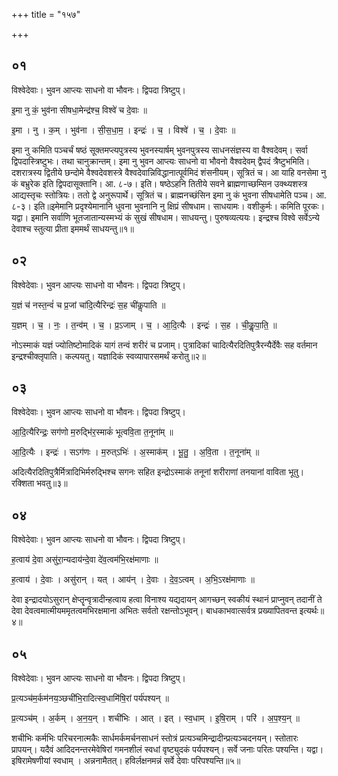 +++
title = "१५७"

+++


## ०१
विश्वेदेवाः। भुवन आप्त्यः साधनो वा भौवनः। द्विपदा त्रिष्टुप्।

इ॒मा नु कं॒ भुव॑ना सीषधा॒मेन्द्र॑श्च॒ विश्वे॑ च दे॒वाः ॥

इ॒मा । नु । क॒म् । भुव॑ना । सी॒स॒धा॒म॒ । इन्द्रः॑ । च॒ । विश्वे॑ । च॒ । दे॒वाः ॥

इमा नु कमिति पञ्चर्चं षष्ठं सूक्तमप्त्यपुत्रस्य भुवनस्यार्षम् भुवनपुत्रस्य साधनसंज्ञस्य वा वैश्वदेवम्। सर्वा द्विपदास्त्रिष्टुभः। तथा चानुक्रान्तम्। इमा नु भुवन आप्त्यः साधनो वा भौवनो वैश्वदेवम् द्वैपदं त्रैष्टुभमिति। दशरात्रस्य द्वितीये छन्दोमे वैश्वदेवशस्त्रे वैश्वदेवान्निविद्धानात्पूर्वमिदं शंसनीयम्। सूत्रितं च। आ याहि वनसेमा नु कं बभ्रुरेक इति द्विपदासूक्तानि। आ. ८-७। इति। षष्ठेऽहनि तितीये सवने ब्राह्मणाच्छम्सिन उक्थ्यशस्त्र आद्यस्तृचः स्तोत्रियः। ततो द्वे अनुरूपार्थे। सूत्रितं च। ब्राह्मनच्छंसिन इमा नु कं भुवना सीषधामेति पञ्च। आ. ८-३। इति॥इमेमानि प्रदृश्येमानानि धुवना भुवनानि नु क्षिप्रं सीषधाम। साधयामः। वशीकुर्मः। कमिति पूरकः। यद्वा। इमानि सर्वाणि भूतजातान्यस्मभ्यं कं सुखं सीषधाम। साधयन्तु। पुरुषव्यत्ययः। इन्द्रश्च विश्वे सर्वेऽन्ये देवाश्च स्तुत्या प्रीता इममर्थं साधयन्तु॥१॥

## ०२
विश्वेदेवाः। भुवन आप्त्यः साधनो वा भौवनः। द्विपदा त्रिष्टुप्।

य॒ज्ञं च॑ नस्त॒न्वं॑ च प्र॒जां चा॑दि॒त्यैरिन्द्रः॑ स॒ह ची॑कॢपाति ॥

य॒ज्ञम् । च॒ । नः॒ । त॒न्व॑म् । च॒ । प्र॒ऽजाम् । च॒ । आ॒दि॒त्यैः । इन्द्रः॑ । स॒ह । ची॒कॢ॒पा॒ति॒ ॥

नोऽस्माकं यज्ञं ज्योतिष्टोमादिकं यागं तन्वं शरीरं च प्रजाम्। पुत्रादिकां चादित्यैरदितिपुत्रैरन्यैर्देवैः सह वर्तमान इन्द्रश्चीक्लृपाति। कल्पयतु। यज्ञादिकं स्वव्यापारसमर्थं करोतु॥२॥

## ०३
विश्वेदेवाः। भुवन आप्त्यः साधनो वा भौवनः। द्विपदा त्रिष्टुप्।

आ॒दि॒त्यैरिन्द्रः॒ सग॑णो म॒रुद्भि॑र॒स्माकं॑ भूत्ववि॒ता त॒नूना॑म् ॥

आ॒दि॒त्यैः । इन्द्रः॑ । सऽग॑णः । म॒रुत्ऽभिः॑ । अ॒स्माक॑म् । भू॒तु॒ । अ॒वि॒ता । त॒नूना॑म् ॥

अदित्यैरदितिपुत्रैर्मित्रादिभिर्मरुद्भिश्च सगनः सहित इन्द्रोऽस्माकं तनूनां शरीराणां तनयानां वाविता भूतु। रक्शिता भवतु॥३॥

## ०४
विश्वेदेवाः। भुवन आप्त्यः साधनो वा भौवनः। द्विपदा त्रिष्टुप्।

ह॒त्वाय॑ दे॒वा असु॑रा॒न्यदाय॑न्दे॒वा दे॑व॒त्वम॑भि॒रक्ष॑माणाः ॥

ह॒त्वाय॑ । दे॒वाः । असु॑रान् । यत् । आय॑न् । दे॒वाः । दे॒व॒ऽत्वम् । अ॒भि॒ऽरक्ष॑माणाः ॥

देवा इन्द्रादयोऽसुरान् क्षेप्तॄन्वृत्रादीन्हत्वाय हत्वा विनाश्य यद्यदायन् आगच्छन् स्वकीयं स्थानं प्राप्नुवन् तदानीं ते देवा देवत्वमात्मीयममृतत्वमभिरक्षमाना अभितः सर्वतो रक्षन्तोऽभूवन्। बाधकाभवात्सर्वत्र प्रख्यापितवन्त इत्यर्थः॥४॥

## ०५
विश्वेदेवाः। भुवन आप्त्यः साधनो वा भौवनः। द्विपदा त्रिष्टुप्।

प्र॒त्यञ्च॑म॒र्कम॑नय॒ञ्छची॑भि॒रादित्स्व॒धामि॑षि॒रां पर्य॑पश्यन् ॥

प्र॒त्यञ्च॑म् । अ॒र्कम् । अ॒न॒य॒न् । शची॑भिः । आत् । इत् । स्व॒धाम् । इ॒षि॒राम् । परि॑ । अ॒प॒श्य॒न् ॥

शचीभिः कर्मभिः परिचरनात्मकैः सार्धमर्कमर्चनसाधनं स्तोत्रं प्रत्यञ्चमिन्द्रादीन्प्रत्यञ्चदनयन्। स्तोतारः प्रापयन्। यदैवं आदिदनन्तरमेवेषिरां गमनशीलं स्वधां वृष्ट्युदकं पर्यपश्यन्। सर्वे जनाः परितः पश्यन्ति। यद्वा। इषिरामेषणीयां स्वधाम् । अन्ननामैतत्। हविर्लक्षनमन्नं सर्वे देवाः परिपश्यन्ति॥५॥